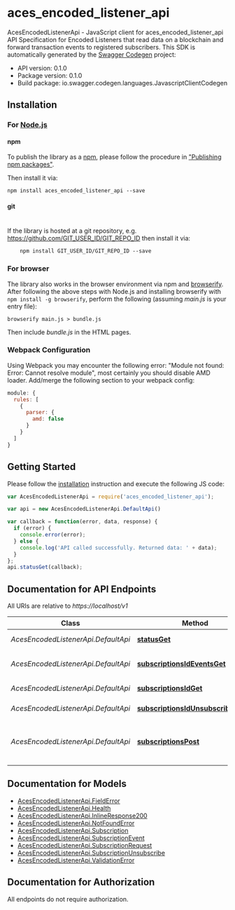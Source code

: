 # aces_encoded_listener_api

AcesEncodedListenerApi - JavaScript client for aces_encoded_listener_api
API Specification for Encoded Listeners that read data on a blockchain and forward transaction events to registered subscribers. 
This SDK is automatically generated by the [Swagger Codegen](https://github.com/swagger-api/swagger-codegen) project:

- API version: 0.1.0
- Package version: 0.1.0
- Build package: io.swagger.codegen.languages.JavascriptClientCodegen

## Installation

### For [Node.js](https://nodejs.org/)

#### npm

To publish the library as a [npm](https://www.npmjs.com/),
please follow the procedure in ["Publishing npm packages"](https://docs.npmjs.com/getting-started/publishing-npm-packages).

Then install it via:

```shell
npm install aces_encoded_listener_api --save
```

#### git
#
If the library is hosted at a git repository, e.g.
https://github.com/GIT_USER_ID/GIT_REPO_ID
then install it via:

```shell
    npm install GIT_USER_ID/GIT_REPO_ID --save
```

### For browser

The library also works in the browser environment via npm and [browserify](http://browserify.org/). After following
the above steps with Node.js and installing browserify with `npm install -g browserify`,
perform the following (assuming *main.js* is your entry file):

```shell
browserify main.js > bundle.js
```

Then include *bundle.js* in the HTML pages.

### Webpack Configuration

Using Webpack you may encounter the following error: "Module not found: Error:
Cannot resolve module", most certainly you should disable AMD loader. Add/merge
the following section to your webpack config:

```javascript
module: {
  rules: [
    {
      parser: {
        amd: false
      }
    }
  ]
}
```

## Getting Started

Please follow the [installation](#installation) instruction and execute the following JS code:

```javascript
var AcesEncodedListenerApi = require('aces_encoded_listener_api');

var api = new AcesEncodedListenerApi.DefaultApi()

var callback = function(error, data, response) {
  if (error) {
    console.error(error);
  } else {
    console.log('API called successfully. Returned data: ' + data);
  }
};
api.statusGet(callback);

```

## Documentation for API Endpoints

All URIs are relative to *https://localhost/v1*

Class | Method | HTTP request | Description
------------ | ------------- | ------------- | -------------
*AcesEncodedListenerApi.DefaultApi* | [**statusGet**](docs/DefaultApi.md#statusGet) | **GET** /status | Get Health of node.
*AcesEncodedListenerApi.DefaultApi* | [**subscriptionsIdEventsGet**](docs/DefaultApi.md#subscriptionsIdEventsGet) | **GET** /subscriptions/{id}/events | List Subscription Events
*AcesEncodedListenerApi.DefaultApi* | [**subscriptionsIdGet**](docs/DefaultApi.md#subscriptionsIdGet) | **GET** /subscriptions/{id} | Gets Subscription
*AcesEncodedListenerApi.DefaultApi* | [**subscriptionsIdUnsubscribesPost**](docs/DefaultApi.md#subscriptionsIdUnsubscribesPost) | **POST** /subscriptions/{id}/unsubscribes | Create an Unsubscription.
*AcesEncodedListenerApi.DefaultApi* | [**subscriptionsPost**](docs/DefaultApi.md#subscriptionsPost) | **POST** /subscriptions | Registers a subscriber node to receive blockchain events.


## Documentation for Models

 - [AcesEncodedListenerApi.FieldError](docs/FieldError.md)
 - [AcesEncodedListenerApi.Health](docs/Health.md)
 - [AcesEncodedListenerApi.InlineResponse200](docs/InlineResponse200.md)
 - [AcesEncodedListenerApi.NotFoundError](docs/NotFoundError.md)
 - [AcesEncodedListenerApi.Subscription](docs/Subscription.md)
 - [AcesEncodedListenerApi.SubscriptionEvent](docs/SubscriptionEvent.md)
 - [AcesEncodedListenerApi.SubscriptionRequest](docs/SubscriptionRequest.md)
 - [AcesEncodedListenerApi.SubscriptionUnsubscribe](docs/SubscriptionUnsubscribe.md)
 - [AcesEncodedListenerApi.ValidationError](docs/ValidationError.md)


## Documentation for Authorization

 All endpoints do not require authorization.

